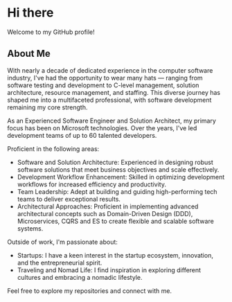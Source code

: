 # Hi there

Welcome to my GitHub profile! 

## About Me

With nearly a decade of dedicated experience in the computer software industry, I've had the opportunity to wear many hats — ranging from software testing and development to C-level management, solution architecture, resource management, and staffing. This diverse journey has shaped me into a multifaceted professional, with software development remaining my core strength.

As an Experienced Software Engineer and Solution Architect, my primary focus has been on Microsoft technologies. Over the years, I've led development teams of up to 60 talented developers.

Proficient in the following areas:
* Software and Solution Architecture: Experienced in designing robust software solutions that meet business objectives and scale effectively.
* Development Workflow Enhancement: Skilled in optimizing development workflows for increased efficiency and productivity.
* Team Leadership: Adept at building and guiding high-performing tech teams to deliver exceptional results.
* Architectural Approaches: Proficient in implementing advanced architectural concepts such as Domain-Driven Design (DDD), Microservices, CQRS and ES to create flexible and scalable software systems.

Outside of work, I'm passionate about:
* Startups: I have a keen interest in the startup ecosystem, innovation, and the entrepreneurial spirit.
* Traveling and Nomad Life: I find inspiration in exploring different cultures and embracing a nomadic lifestyle.

Feel free to explore my repositories and connect with me.
